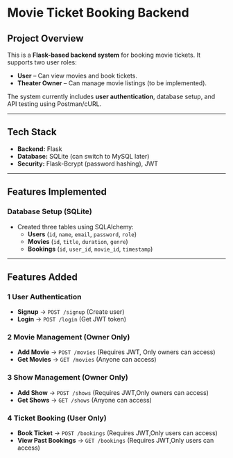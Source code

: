 #  Movie Ticket Booking Backend

##  Project Overview
This is a **Flask-based backend system** for booking movie tickets. It supports two user roles:  
- **User** – Can view movies and book tickets.  
- **Theater Owner** – Can manage movie listings (to be implemented).  

The system currently includes **user authentication**, database setup, and API testing using Postman/cURL.

---

##  Tech Stack
- **Backend:** Flask  
- **Database:** SQLite (can switch to MySQL later)  
- **Security:** Flask-Bcrypt (password hashing), JWT

---

##  Features Implemented
###  Database Setup (SQLite)
- Created three tables using SQLAlchemy:
  - **Users** (`id`, `name`, `email`, `password`, `role`)
  - **Movies** (`id`, `title`, `duration`, `genre`)
  - **Bookings** (`id`, `user_id`, `movie_id`, `timestamp`)  

---

##  Features Added  

### 1️ User Authentication  
- **Signup** → `POST /signup` (Create user)  
- **Login** → `POST /login` (Get JWT token)  

### 2️ Movie Management (Owner Only)  
- **Add Movie** → `POST /movies` (Requires JWT, Only owners can access)  
- **Get Movies** → `GET /movies` (Anyone can access)  

### 3️ Show Management (Owner Only)  
- **Add Show** → `POST /shows` (Requires JWT,Only owners can access)  
- **Get Shows** → `GET /shows` (Anyone can access)  

### 4️ Ticket Booking (User Only)  
- **Book Ticket** → `POST /bookings` (Requires JWT,Only users can access)  
- **View Past Bookings** → `GET /bookings` (Requires JWT,Only users can access)  

